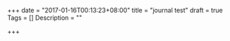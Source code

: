 +++
date = "2017-01-16T00:13:23+08:00"
title = "journal test"
draft = true
Tags = []
Description = ""

+++

